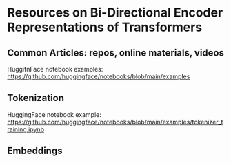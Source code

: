 # Resources on Bi-Directional Encoder Representations of Transformers

## Common Articles: repos, online materials, videos

HuggifnFace notebook examples: https://github.com/huggingface/notebooks/blob/main/examples

## Tokenization

HuggingFace notebook example: https://github.com/huggingface/notebooks/blob/main/examples/tokenizer_training.ipynb 


## Embeddings



